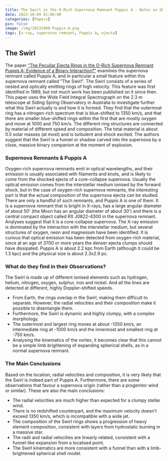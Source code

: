 ```yaml
---
title: The Swirl in the O-Rich Supernova Remnant Puppis A - Notes on Ghavamian et al. 2023
date: 2023-10-09 01:00:00
categories: [Papers]
pin: false
image: /img/20231009-Puppis-A.png
tags: [x-ray, supernova remnant, Puppis A, ejecta]
---
```

## The Swirl
The paper ["The Peculiar Ejecta Rings in the O-Rich Supernova Remnant Puppis A: Evidence of a Binary Interaction?"](https://arxiv.org/abs/2310.00661) examines the supernova remnant called Puppis A, and in particular a small feature within this supernova remnant called "The Swirl". The Swirl consists of a series of nested and optically emitting rings of high velocity. This feature was first identified in 1989, but not much work has been published on it since then. This paper uses the Wide Field Integral Spectrograph on the 2.3 m telescope at Siding Spring Observatory in Australia to investigate further what this Swirl actually is and how it is formed. They find that the outermost ring has a nitrogen-rich spectrum that is blue-shifted to 1350 km/s, and that there are smaller blue-shifted rings within the first that are mostly oxygen and move at 1000 and 750 km/s. The different ring structures are connected by material of different speed and composition. The total material is about 0.5 solar masses (at most) and is turbulent and shock excited. The authors suggest that the Swirl is a funnel or shadow carved into the supernova by a close, massive binary companion at the moment of explosion.

### Supernova Remnants & Puppis A
Oxygen-rich supernova remnants emit in optical wavelengths, and their emission is usually associated with filaments and knots, and is likely to come from the shocked ejecta of a core-collapse supernova. Usually the optical emission comes from the interstellar medium ionised by the forward shock, but in the case of oxygen-rich supernova remnants, the interesting part is that the actual composition of the supernova ejecta can be studied. There are only a handful of such remnants, and Puppis A is one of them. It is a supernova remnant that is bright in X-rays, has a large angular diameter of about 50' (the Moon has an angular diameter of about 30') and there is a central compact object called RX J0822-4300 in the supernova remnant. Analyses suggest that it is a core-collapse supernova. The X-ray emission is dominated by the interaction with the interstellar medium, but several structures of oxygen, neon and magnesium have been identified. It is curious that optical emission has been detected from oxygen-rich material, since at an age of 3700 or more years the denser ejecta clumps should have dissipated. Puppis A is about 2.2 kpc from Earth (although it could be 1.3 kpc) and the physical size is about 2.3x2.9 pc.

### What do they find in their Observations?
The Swirl is made up of different ionised elements such as hydrogen, helium, nitrogen, oxygen, sulphur, iron and nickel. And all the lines are detected at different, highly Doppler-shifted speeds. 
- From Earth, the rings overlap in the Swirl, making them difficult to separate. However, the radial velocities and their composition make it possible to disentangle them. 
- Furthermore, the Swirl is dynamic and highly clumpy, with a complex morphology. 
- The outermost and largest ring moves at about -1350 km/s, an intermediate ring at -1000 km/s and the innermost and smallest ring at -750 km/s. 
- Analysing the kinematics of the vortex, it becomes clear that this cannot be a simple limb brightening of expanding spherical shells, as in a normal supernova remnant.

### The Main Conclusions
Based on the location, radial velocities and composition, it is very likely that the Swirl is indeed part of Puppis A. Furthermore, there are some observations that favour a supernova origin (rather than a progenitor wind or similar). These are also the main conclusions:
- The radial velocities are much higher than expected for a clumpy stellar wind.
- There is no redshifted counterpart, and the maximum velocity doesn't exceed 1350 km/s, which is incompatible with a wide jet.
- The composition of the Swirl rings shows a progression of heavy element composition, consistent with layers from hydrostatic burning in a massive star.
- The radii and radial velocities are linearly related, consistent with a funnel-like expansion from a localised point.
- The Swirl kinematics are more consistent with a funnel than with a limb-brightened spherical shell model.